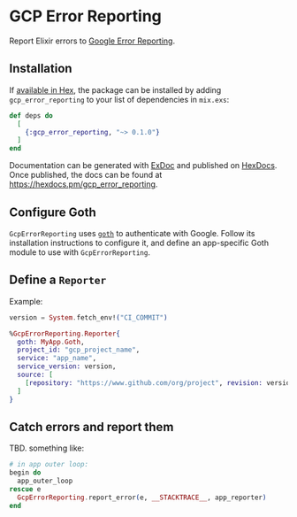 # GCP Error Reporting

Report Elixir errors to [Google Error Reporting](https://cloud.google.com/error-reporting).

## Installation

If [available in Hex](https://hex.pm/docs/publish), the package can be installed
by adding `gcp_error_reporting` to your list of dependencies in `mix.exs`:

```elixir
def deps do
  [
    {:gcp_error_reporting, "~> 0.1.0"}
  ]
end
```

Documentation can be generated with [ExDoc](https://github.com/elixir-lang/ex_doc)
and published on [HexDocs](https://hexdocs.pm). Once published, the docs can
be found at <https://hexdocs.pm/gcp_error_reporting>.

## Configure Goth

`GcpErrorReporting` uses [`goth`](https://hex.pm/packages/goth) to authenticate with Google.
Follow its installation instructions to configure it, and define an app-specific Goth module to use with `GcpErrorReporting`.

## Define a `Reporter`

Example:

```elixir
version = System.fetch_env!("CI_COMMIT")

%GcpErrorReporting.Reporter{
  goth: MyApp.Goth,
  project_id: "gcp_project_name",
  service: "app_name",
  service_version: version,
  source: [
    [repository: "https://www.github.com/org/project", revision: version]
  ]
}
```

## Catch errors and report them

TBD. something like:

```elixir
# in app outer loop:
begin do
  app_outer_loop
rescue e
  GcpErrorReporting.report_error(e, __STACKTRACE__, app_reporter)
end
```
